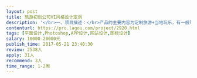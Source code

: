 ```yaml
---                
layout: post       
title: 旅游初创公司VI风格设计定调           
description: '</br>一、项目描述：</br>产品的主要内容为定制旅游+当地玩乐，有一般logo，和产品原型，对C端渠道有微信公众号，朋友圈，网页，手机原生APP端</br>需要设计师制作一套VI，若合作顺利，后续整套UI可继续合作</br></br>设计需求：</br>1、微信图文风格，VI设计</br>2、网页，手机原生APP端 图文风格</br>3、详细行程的展示风格</br>4、大活动的海报风格定稿</br>5、公司的整体视觉风格，名片设计，色系定调</br>6、可能需要照顾到中文和英文的用户</br>'     
contenturl: https://pro.lagou.com/project/2920.html      
tags: [平面设计,Photoshop,APP设计,网站设计,图标设计]            
salary: 10000-20000元          
publish_time: 2017-05-21 23:40:30         
review: 2538人                   
apply: 31人                   
recommend: 3人                   
time_range: 1-2周              
---                 
```

